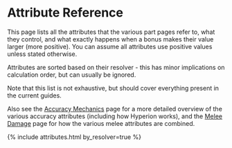# Attribute Reference
This page lists all the attributes that the various part pages refer to, what they control, and what
exactly happens when a bonus makes their value larger (more positive). You can assume all attributes
use positive values unless stated otherwise.

Attributes are sorted based on their resolver - this has minor implications on calculation order,
but can usually be ignored.

Note that this list is not exhaustive, but should cover everything present in the current guides.

Also see the [Accuracy Mechanics](/accuracy/) page for a more detailed overview of the various
accuracy attributes (including how Hyperion works), and the [Melee Damage](/melee/) page for how the
various melee attributes are combined.

{% include attributes.html by_resolver=true %}

